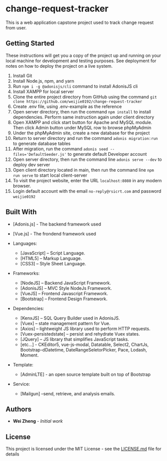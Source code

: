 # change-request-tracker
This is a web application capstone project used to track change request from user.

## Getting Started

These instructions will get you a copy of the project up and running on your local machine for development and testing purposes. See deployment for notes on how to deploy the project on a live system.

1.	Install Git
2.	Install Node.js, npm, and yarn
3.	Run `npm i -g @adonisjs/cli` command to install AdonisJS cli
4.	Install XAMPP for local server
5.	Clone the entire project directory from GitHub using the command `git clone https://github.com/weijie0192/change-request-tracker`
6.  Create .env file, using .env-example as the reference
7.	Open server directory, then run the command `npm install` to install dependencies. Perform same instruction again under client directory
8.	Open XAMPP and click start button for Apache and MySQL module. Then click Admin button under MySQL row to browse phpMyAdmin
9.	Under the phpMyAdmin site, create a new database for the project
10.	Return to server directory and run the command `adonis migration:run` to generate database tables
11.	After migration, run the command `adonis seed --files='DefaultSeeder.js'` to generate default Developer account
12.	Open server directory, then run the command line `adonis serve --dev` to deploy dev server
13.	Open client directory located in main, then run the command line `npm run serve` to start local client-server
14.	To visit the project website, enter the URL `localhost:8080` in any modern browser.
15. Login default account with the email `no-reply@rsicrt.com` and password `weijie0192`


## Built With
* [Adonis.js] - The backend framework used
* [Vue.js] - The frondend framework used
* Languages:
  - [JavaScript] – Script Language.
  - [HTML5] – Markup Language.
  - [CSS3] – Style Sheet Language.
* Frameworks:
  - [NodeJS] – Backend JavaScript Framework.
  - [AdonisJS] – MVC Style NodeJs Framework.
  - [VueJS] – Frontend Javascript Framework.
  - [Bootstrap] – Frontend Design Framework.
    
* Dependencies:
  - [KenxJS] – SQL Query Builder used in AdonisJS.
  - [Vuex] – state management pattern for Vue.
  - [Axios] – lightweight JS library used to perform HTTP                requests.
  - [Vuex-persistedstate] – persist and rehydrate Vuex states.
  - [JQuery] – JS library that simplifies JavaScript tasks.
  - [etc...] - CKEditor5, vue-js-modal, Datatable, Select2, ChartJs, Bootstrap-dDatetime, DateRangeSeletorPicker, Pace, Lodash, Moment.

* Template: 
  - [AdminLTE] - an open source template built on top of Bootstrap 
    
* Service:
  - [Mailgun] –send, retrieve, and analysis emails.


## Authors

* **Wei Zheng** - *Initial work* 

## License

This project is licensed under the MIT License - see the [LICENSE.md](LICENSE.md) file for details
